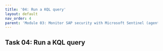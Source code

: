 ```yaml
---
title: '04: Run a KQL query'
layout: default
nav_order: 4
parent: 'Module 03: Monitor SAP security with Microsoft Sentinel (agent-based)'
---
```


## Task 04: Run a KQL query